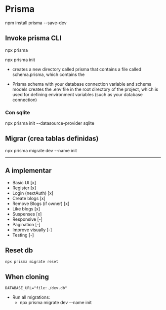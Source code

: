 # Prisma

npm install prisma --save-dev

## Invoke prisma CLI

npx prisma

npx prisma init

- creates a new directory called prisma that contains a file called schema.prisma, which contains the

- Prisma schema with your database connection variable and schema models
  creates the .env file in the root directory of the project, which is used for defining environment variables (such as your database connection)

### Con sqlite

npx prisma init --datasource-provider sqlite

## Migrar (crea tablas definidas)

npx prisma migrate dev --name init

---

## A implementar

- Basic UI [x]
- Register [x]
- Login (nextAuth) [x]
- Create blogs [x]
- Remove Blogs (if owner) [x]
- Like blogs [x]
- Suspenses [x]
- Responsive [-]
- Pagination [-]
- Improve visually [-]
- Testing [-]

## Reset db

```
npx prisma migrate reset
```



## When cloning

```
DATABASE_URL="file:./dev.db"
```

- Run all migrations:
  - npx prisma migrate dev --name init